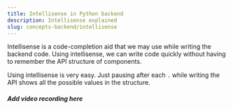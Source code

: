 ```yaml
---
title: Intellisense in Python backend
description: Intellisense explained
slug: concepts-backend/intellisense
---
```

Intellisense is a code-completion aid that we may use while writing the backend code. Using intellisense, we can write code quickly without having to remember the API structure of components. 

Using intellisense is very easy. Just pausing after each `.` while writing the API shows all the possible values in the structure. 

##### Add video recording here